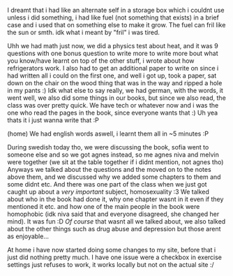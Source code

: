I dreamt that i had like an alternate self in a storage box which i couldnt use unless i did something, i had like fuel (not something that exists) in a brief case and i used that on something else to make it grow. The fuel can fril like the sun or smth.
idk what i meant by "fril" i was tired.

Uhh we had math just now, we did a physics test about heat, and it was 9 questions with one bonus question to write more to write more bout what you know/have learnt on top of the other stuff, i wrote about how refrigerators work. I also had to get an additional paper to write on since i had written all i could on the first one, and well i got up, took a paper, sat down on the chair on the wood thing that was in the way and ripped a hole in my pants :)
Idk what else to say really, we had german, with the words, it went well, we also did some things in our books, but since we also read, the class was over pretty quick.
We have tech or whatever now and i was the one who read the pages in the book, since everyone wants that :) Uh yea thats it i just wanna write that :P

(home)
We had english words aswell, i learnt them all in ~5 minutes :P

During swedish today tho, we were discussing the book, sofia went to someone else and so we got agnes instead, so me agnes niva and melvin were together (we sit at the table together if i didnt mention, not agnes tho)
Anyways we talked about the questions and the moved on to the notes above them, and we discussed why we added some chapters to them and some didnt etc. And there was one part of the class when we just got caught up about a *very important* subject, homosexuality :3
We talked about who in the book had done it, why one chapter wasnt in it even if they mentioned it etc. and how one of the main people in the book were homophobic (idk niva said that and everyone disagreed, she changed her mind). It was fun :D
*Of course* that wasnt all we talked about, we also talked about the other things such as drug abuse and depression but those arent as enjoyable...

At home i have now started doing some changes to my site, before that i just did nothing pretty much. I have one issue were a checkbox in exercise settings just refuses to work, it works locally but not on the actual site :/